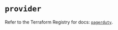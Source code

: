 # `provider`

Refer to the Terraform Registry for docs: [`pagerduty`](https://registry.terraform.io/providers/pagerduty/pagerduty/3.21.1/docs).
